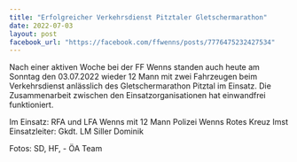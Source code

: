 ```yaml
---
title: "Erfolgreicher Verkehrsdienst Pitztaler Gletschermarathon"
date: 2022-07-03
layout: post
facebook_url: "https://facebook.com/ffwenns/posts/7776475232427534"
---
```


Nach einer aktiven Woche bei der FF Wenns standen auch heute am Sonntag den 03.07.2022 wieder 12 Mann mit zwei Fahrzeugen beim Verkehrsdienst anlässlich des Gletschermarathon Pitztal im Einsatz. Die Zusammenarbeit zwischen den Einsatzorganisationen hat einwandfrei funktioniert. 

Im Einsatz:
RFA und LFA Wenns mit 12 Mann
Polizei Wenns
Rotes Kreuz Imst
Einsatzleiter: Gkdt. LM Siller Dominik 

Fotos: SD, HF, - ÖA Team